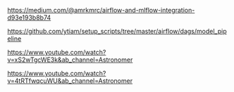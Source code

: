 https://medium.com/@amrkmrc/airflow-and-mlflow-integration-d93e193b8b74

https://github.com/ytiam/setup_scripts/tree/master/airflow/dags/model_pipeline

https://www.youtube.com/watch?v=xS2wTgcWE3k&ab_channel=Astronomer

https://www.youtube.com/watch?v=4tRTfwqcuWU&ab_channel=Astronomer
